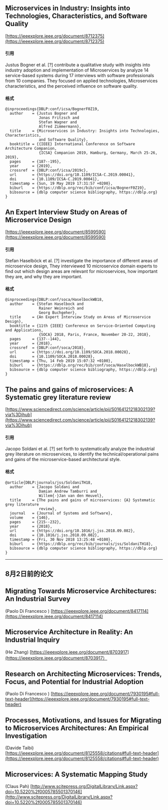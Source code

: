 

## Microservices in Industry: Insights into Technologies, Characteristics, and Software Quality
   [https://ieeexplore.ieee.org/document/8712375](https://ieeexplore.ieee.org/document/8712375)

#### 引用 
Justus Bogner et al. [?] contribute a qualitative study with insights into industry adoption and implementation of Microservices by analyze 14 service-based systems during 17 interviews with software professionals from 10 companies. They focused on applied technologies, Microservices characteristics, and the perceived influence on software quality. 


#### 格式
```
@inproceedings{DBLP:conf/icsa/BognerF0Z19,
  author    = {Justus Bogner and
               Jonas Fritzsch and
               Stefan Wagner and
               Alfred Zimmermann},
  title     = {Microservices in Industry: Insights into Technologies, Characteristics,
               and Software Quality},
  booktitle = {{IEEE} International Conference on Software Architecture Companion,
               {ICSA} Companion 2019, Hamburg, Germany, March 25-26, 2019},
  pages     = {187--195},
  year      = {2019},
  crossref  = {DBLP:conf/icsa/2019c},
  url       = {https://doi.org/10.1109/ICSA-C.2019.00041},
  doi       = {10.1109/ICSA-C.2019.00041},
  timestamp = {Sun, 19 May 2019 17:31:57 +0200},
  biburl    = {https://dblp.org/rec/bib/conf/icsa/BognerF0Z19},
  bibsource = {dblp computer science bibliography, https://dblp.org}
}

```


## An Expert Interview Study on Areas of Microservice Design

[https://ieeexplore.ieee.org/document/8599590](https://ieeexplore.ieee.org/document/8599590)

#### 引用 
Stefan Haselböck et al. [?] investigate the importance of different areas of microservice design, They interviewed 10 microservice domain experts to find out which design areas are relevant for microservices, how important they are, and why they are important.



#### 格式

```
@inproceedings{DBLP:conf/soca/HaselbockWB18,
  author    = {Stefan Haselbock and
               Rainer Weinreich and
               Georg Buchgeher},
  title     = {An Expert Interview Study on Areas of Microservice Design},
  booktitle = {11th {IEEE} Conference on Service-Oriented Computing and Applications,
               {SOCA} 2018, Paris, France, November 20-22, 2018},
  pages     = {137--144},
  year      = {2018},
  crossref  = {DBLP:conf/soca/2018},
  url       = {https://doi.org/10.1109/SOCA.2018.00028},
  doi       = {10.1109/SOCA.2018.00028},
  timestamp = {Thu, 14 Feb 2019 15:07:32 +0100},
  biburl    = {https://dblp.org/rec/bib/conf/soca/HaselbockWB18},
  bibsource = {dblp computer science bibliography, https://dblp.org}
}

```


## The pains and gains of microservices: A Systematic grey literature review

[https://www.sciencedirect.com/science/article/pii/S0164121218302139?via%3Dihub](https://www.sciencedirect.com/science/article/pii/S0164121218302139?via%3Dihub)



#### 引用 
Jacopo Soldani et al. [?] set forth to systematically analyze the industrial grey literature on microservices, to identify the technical/operational pains and gains of the microservice-based architectural style.




#### 格式

```
@article{DBLP:journals/jss/SoldaniTH18,
  author    = {Jacopo Soldani and
               Damian Andrew Tamburri and
               Willem{-}Jan van den Heuvel},
  title     = {The pains and gains of microservices: {A} Systematic grey literature
               review},
  journal   = {Journal of Systems and Software},
  volume    = {146},
  pages     = {215--232},
  year      = {2018},
  url       = {https://doi.org/10.1016/j.jss.2018.09.082},
  doi       = {10.1016/j.jss.2018.09.082},
  timestamp = {Fri, 30 Nov 2018 13:25:48 +0100},
  biburl    = {https://dblp.org/rec/bib/journals/jss/SoldaniTH18},
  bibsource = {dblp computer science bibliography, https://dblp.org}
}
```


---

## 8月2日前的论文


## Migrating Towards Microservice Architectures: An Industrial Survey
  
  (Paolo Di Francesco )
  [https://ieeexplore.ieee.org/document/8417114](https://ieeexplore.ieee.org/document/8417114)
  

## Microservice Architecture in Reality: An Industrial Inquiry
 
 (He Zhang)
[https://ieeexplore.ieee.org/document/8703917](https://ieeexplore.ieee.org/document/8703917）


## Research on Architecting Microservices: Trends, Focus, and Potential for Industrial Adoption


(Paolo Di Francesco )
[https://ieeexplore.ieee.org/document/7930195#full-text-header](https://ieeexplore.ieee.org/document/7930195#full-text-header)


## Processes, Motivations, and Issues for Migrating to Microservices Architectures: An Empirical Investigation

 (Davide Taibi)
[https://ieeexplore.ieee.org/document/8125558/citations#full-text-header](https://ieeexplore.ieee.org/document/8125558/citations#full-text-header)


## Microservices: A Systematic Mapping Study

(Claus Pah)
[http://www.scitepress.org/DigitalLibrary/Link.aspx?doi=10.5220%2f0005785501370146](http://www.scitepress.org/DigitalLibrary/Link.aspx?doi=10.5220%2f0005785501370146) 
